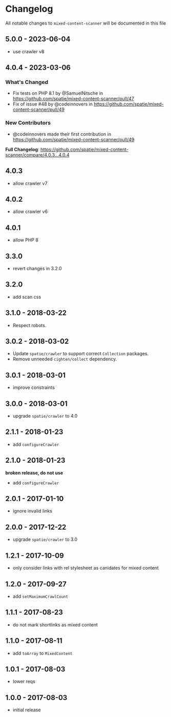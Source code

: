 # Changelog

All notable changes to `mixed-content-scanner` will be documented in this file

## 5.0.0 - 2023-06-04

- use crawler v8

## 4.0.4 - 2023-03-06

### What's Changed

- Fix tests on PHP 8.1 by @SamuelNitsche in https://github.com/spatie/mixed-content-scanner/pull/47
- Fix of issue #48 by @codeinnovers in https://github.com/spatie/mixed-content-scanner/pull/49

### New Contributors

- @codeinnovers made their first contribution in https://github.com/spatie/mixed-content-scanner/pull/49

**Full Changelog**: https://github.com/spatie/mixed-content-scanner/compare/4.0.3...4.0.4

## 4.0.3

- allow crawler v7

## 4.0.2

- allow crawler v6

## 4.0.1

- allow PHP 8

## 3.3.0

- revert changes in 3.2.0

## 3.2.0

- add scan css

## 3.1.0 - 2018-03-22

- Respect robots.

## 3.0.2 - 2018-03-02

- Update `spatie/crawler` to support correct `Collection` packages.
- Remove unneeded `cighten/collect` dependency.

## 3.0.1 - 2018-03-01

- improve constraints

## 3.0.0 - 2018-03-01

- upgrade `spatie/crawler` to 4.0

## 2.1.1 - 2018-01-23

- add `configureCrawler`

## 2.1.0 - 2018-01-23

**broken release, do not use**

- add `configureCrawler`

## 2.0.1 - 2017-01-10

- ignore invalid links

## 2.0.0 - 2017-12-22

- upgrade `spatie/crawler` to 3.0

## 1.2.1 - 2017-10-09

- only consider links with rel stylesheet as canidates for mixed content

## 1.2.0 - 2017-09-27

- add `setMaximumCrawlCount`

## 1.1.1 - 2017-08-23

- do not mark shortlinks as mixed content

## 1.1.0 - 2017-08-11

- add `toArray` to `MixedContent`

## 1.0.1 - 2017-08-03

- lower reqs

## 1.0.0 - 2017-08-03

- initial release
